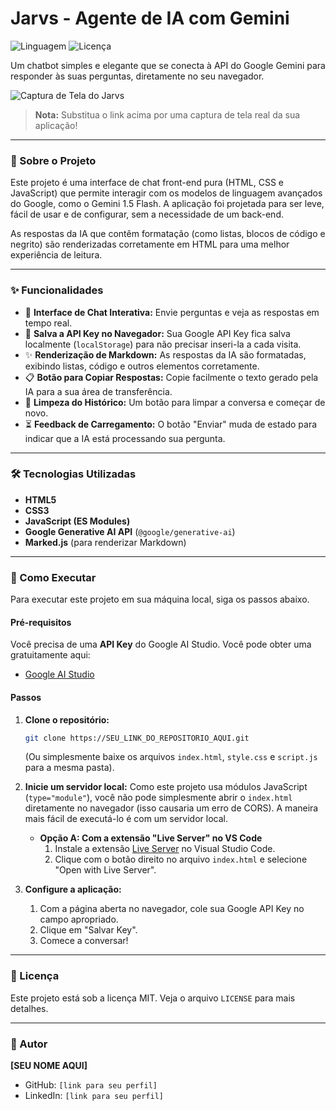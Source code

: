 # Jarvs - Agente de IA com Gemini

![Linguagem](https://img.shields.io/badge/linguagem-JavaScript-blue.svg)
![Licença](https://img.shields.io/badge/licença-MIT-green.svg)

Um chatbot simples e elegante que se conecta à API do Google Gemini para responder às suas perguntas, diretamente no seu navegador.

![Captura de Tela do Jarvs](https://i.imgur.com/SEU_LINK_DE_IMAGEM_AQUI.png)
> **Nota:** Substitua o link acima por uma captura de tela real da sua aplicação!

---

### 📜 Sobre o Projeto

Este projeto é uma interface de chat front-end pura (HTML, CSS e JavaScript) que permite interagir com os modelos de linguagem avançados do Google, como o Gemini 1.5 Flash. A aplicação foi projetada para ser leve, fácil de usar e de configurar, sem a necessidade de um back-end.

As respostas da IA que contêm formatação (como listas, blocos de código e negrito) são renderizadas corretamente em HTML para uma melhor experiência de leitura.

---

### ✨ Funcionalidades

* 💬 **Interface de Chat Interativa:** Envie perguntas e veja as respostas em tempo real.
* 🔑 **Salva a API Key no Navegador:** Sua Google API Key fica salva localmente (`localStorage`) para não precisar inseri-la a cada visita.
* ✨ **Renderização de Markdown:** As respostas da IA são formatadas, exibindo listas, código e outros elementos corretamente.
* 📋 **Botão para Copiar Respostas:** Copie facilmente o texto gerado pela IA para a sua área de transferência.
* 🔄 **Limpeza do Histórico:** Um botão para limpar a conversa e começar de novo.
* ⏳ **Feedback de Carregamento:** O botão "Enviar" muda de estado para indicar que a IA está processando sua pergunta.

---

### 🛠️ Tecnologias Utilizadas

* **HTML5**
* **CSS3**
* **JavaScript (ES Modules)**
* **Google Generative AI API** (`@google/generative-ai`)
* **Marked.js** (para renderizar Markdown)

---

### 🚀 Como Executar

Para executar este projeto em sua máquina local, siga os passos abaixo.

#### Pré-requisitos

Você precisa de uma **API Key** do Google AI Studio. Você pode obter uma gratuitamente aqui:
* [Google AI Studio](https://aistudio.google.com/app/apikey)

#### Passos

1.  **Clone o repositório:**
    ```sh
    git clone https://SEU_LINK_DO_REPOSITORIO_AQUI.git
    ```
    (Ou simplesmente baixe os arquivos `index.html`, `style.css` e `script.js` para a mesma pasta).

2.  **Inicie um servidor local:**
    Como este projeto usa módulos JavaScript (`type="module"`), você não pode simplesmente abrir o `index.html` diretamente no navegador (isso causaria um erro de CORS). A maneira mais fácil de executá-lo é com um servidor local.

    * **Opção A: Com a extensão "Live Server" no VS Code**
        1.  Instale a extensão [Live Server](https://marketplace.visualstudio.com/items?itemName=ritwickdey.LiveServer) no Visual Studio Code.
        2.  Clique com o botão direito no arquivo `index.html` e selecione "Open with Live Server".

    
3.  **Configure a aplicação:**
    1.  Com a página aberta no navegador, cole sua Google API Key no campo apropriado.
    2.  Clique em "Salvar Key".
    3.  Comece a conversar!

---

### 📄 Licença

Este projeto está sob a licença MIT. Veja o arquivo `LICENSE` para mais detalhes.

---

### 👤 Autor

**[SEU NOME AQUI]**

* GitHub: `[link para seu perfil]`
* LinkedIn: `[link para seu perfil]`